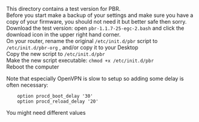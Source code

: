 This directory contains a test version for PBR.  
Before you start make a backup of your settings and make sure you have a copy of your firmware, you should not need it but better safe then sorry.  
Download the test version: open `pbr-1.1.7-25-egc-2.bash` and click the download icon in the upper right hand corner.  
On your router, rename the original `/etc/init.d/pbr` script to `/etc/init.d/pbr-org` , and/or copy it to your Desktop  
Copy the new script to `/etc/init.d/pbr`  
Make the new script executable: `chmod +x /etc/init.d/pbr`  
Reboot the computer  

Note that especially OpenVPN is slow to setup so adding some delay is often necessary:
```
	option procd_boot_delay '30'
	option procd_reload_delay '20'
```
You might need different values
